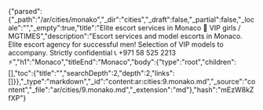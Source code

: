 {"parsed":{"_path":"/ar/cities/monako","_dir":"cities","_draft":false,"_partial":false,"_locale":"","_empty":true,"title":"Elite escort services in Monaсo 🖤 VIP girls / MGTIMES","description":"Escort services and model escorts in Monaсo. Elite escort agency for successful men! Selection of VIP models to accompany. Strictly confidential 📞 +971 58 525 2213 ⚡","h1":"Monaсo","titleEnd":"Monaсo","body":{"type":"root","children":[],"toc":{"title":"","searchDepth":2,"depth":2,"links":[]}},"_type":"markdown","_id":"content:ar:cities:9.monako.md","_source":"content","_file":"ar/cities/9.monako.md","_extension":"md"},"hash":"mEzW8kZfXP"}